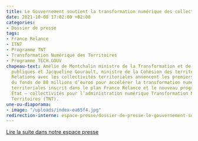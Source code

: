 ```yaml
---
title: Le Gouvernement soutient la transformation numérique des collectivités territoriales
date: 2021-10-08 17:02:00 +02:00
categories:
- Dossier de presse
tags:
- France Relance
- ITN7
- Programme TNT
- Transformation Numérique des Territoires
- Programme TECH.GOUV
chapeau-text: Amélie de Montchalin ministre de la Transformation et de la Fonction
  publiques et Jacqueline Gourault, ministre de la Cohésion des territoires et des
  Relations avec les collectivités territoriales annoncent les premiers résultats
  du fonds de 88 millions d’euros pour accélérer la transformation numérique des collectivités
  territoriales inscrit dans le plan France Relance et le nouveau programme commun
  État – collectivités pour l’administration numérique Transformation Numérique des
  Territoires (TNT).
une-ou-diaporama:
- image: "/uploads/index-ea65f4.jpg"
redirection-interne: espace-presse/dossier-de-presse-le-gouvernement-soutient-la-transformation-numerique-des-collectivites-territoriales/
---
```


<div class="lien-important"><p><a href="/espace-presse/dossier-de-presse-le-gouvernement-soutient-la-transformation-numerique-des-collectivites-territoriales/">Lire la suite dans notre espace presse</a></p></div>